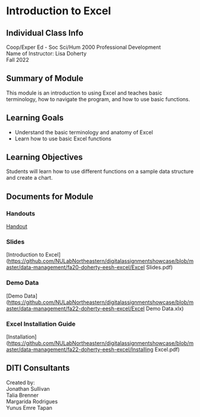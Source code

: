 # Introduction to Excel

## Individual Class Info
Coop/Exper Ed - Soc Sci/Hum 2000 Professional Development
<br>
Name of Instructor: Lisa Doherty
<br>
Fall 2022
<br>

## Summary of Module
This module is an introduction to using Excel and teaches basic terminology, how to navigate the program, and how to use basic functions.

## Learning Goals
- Understand the basic terminology and anatomy of Excel
- Learn how to use basic Excel functions

## Learning Objectives
Students will learn how to use different functions on a sample data structure and create a chart. 

## Documents for Module

### Handouts

[Handout](https://github.com/NULabNortheastern/digitalassignmentshowcase/blob/master/data-management/fa22-doherty-eesh-excel/Excel%20Handout.pdf)

### Slides

[Introduction to Excel](https://github.com/NULabNortheastern/digitalassignmentshowcase/blob/master/data-management/fa20-doherty-eesh-excel/Excel Slides.pdf)

### Demo Data
[Demo Data](https://github.com/NULabNortheastern/digitalassignmentshowcase/blob/master/data-management/fa22-doherty-eesh-excel/Excel Demo Data.xlx)

### Excel Installation Guide 

[Installation](https://github.com/NULabNortheastern/digitalassignmentshowcase/blob/master/data-management/fa22-doherty-eesh-excel/Installing Excel.pdf)

## DITI Consultants
Created by: <br>
Jonathan Sullivan <br>
Talia Brenner <br>
Margarida Rodrigues <br>
Yunus Emre Tapan <br>
